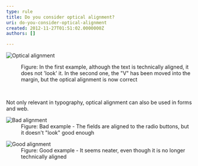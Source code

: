 ```yaml
---
type: rule
title: Do you consider optical alignment?
uri: do-you-consider-optical-alignment
created: 2012-11-27T01:51:02.0000000Z
authors: []

---
```




<span class='intro'> <dl class="goodImage"><dt><img alt="Optical alignment" src="http&#58;//www.ssw.com.au/ssw/Standards/Rules/Images/opticalalignment.jpg" /></dt>
<dd>Figure&#58; In the first example, although the text is technically aligned, it does not 'look' it. In the second one, the &quot;V&quot; has been moved into the margin, but the optical alignment is now correct</dd></dl> </span>

​<p>Not only relevant in typography, optical alignment can also be used in forms and web.</p>
<dl class="badImage"><dt><img src="http&#58;//www.ssw.com.au/ssw/Standards/Rules/Images/bad_opticalalignment.jpg" alt="Bad alignment" /></dt>
<dd>Figure&#58; Bad example - The fields are aligned to the radio buttons, but it doesn't &quot;look&quot; good enough</dd></dl>
<dl class="goodImage"><dt><img src="http&#58;//www.ssw.com.au/ssw/Standards/Rules/Images/good_opticalalignment.png" alt="Good alignment" /></dt>
<dd>Figure&#58; Good example - It seems neater, even though it is no longer technically aligned</dd></dl>



